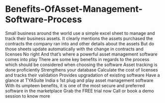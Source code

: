 # Benefits-OfAsset-Management-Software-Process
Small business around the world use a simple excel sheet to manage and track their business assets. It clearly mentions the assets purchased the contracts the company ran into and other details about the assets But do those sheets update automatically with the change in contracts and licenses No right And that’s where a powerful asset management software comes into play   There are some key benefits in regards to the process which should be considered when choosing the software  Asset tracking is done proficiently  Strengthens your database  Calculate the cost of licenses and tracks their validation Provides upgradation of existing software Have a glance at TYASuite India s 1st plug and play asset management software With its umpteen benefits, it is one of the most secure and preferred software in the marketplace Grab the FREE trial now Call or book a demo session to know more
